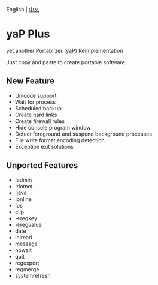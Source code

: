 English | [中文](./README_zh-CN.md)

# yaP Plus
yet another Portablizer [(yaP)](https://yap.rolandtoth.hu) Reimplementation

Just copy and paste to create portable software.

## New Feature
* Unicode support  
* Wait for process  
* Scheduled backup  
* Create hard links  
* Create firewall rules  
* Hide console program window  
* Detect foreground and suspend background processes  
* File write format encoding detection  
* Exception exit solutions

## Unported Features
* !admin
* !dotnet
* !java
* !online
* !os
* clip
* ->regkey
* ->regvalue
* date
* iniread
* message
* nowait
* quit
* regexport
* regmerge
* systemrefresh
